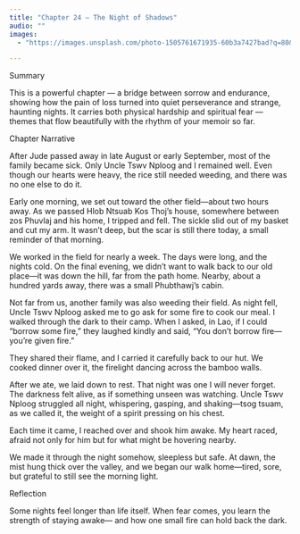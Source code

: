```yaml
---
title: "Chapter 24 — The Night of Shadows"
audio: ""
images:
  - "https://images.unsplash.com/photo-1505761671935-60b3a7427bad?q=80&w=1600&auto=format&fit=crop"

---
```


Summary

This is a powerful chapter — a bridge between sorrow and endurance, showing how the pain of loss turned into quiet perseverance and strange, haunting nights. It carries both physical hardship and spiritual fear — themes that flow beautifully with the rhythm of your memoir so far.

Chapter Narrative

After Jude passed away in late August or early September, most of the family became sick. Only Uncle Tswv Nploog and I remained well. Even though our hearts were heavy, the rice still needed weeding, and there was no one else to do it.

Early one morning, we set out toward the other field—about two hours away. As we passed Hlob Ntsuab Kos Thoj’s house, somewhere between zos Phuvlaj and his home, I tripped and fell. The sickle slid out of my basket and cut my arm. It wasn’t deep, but the scar is still there today, a small reminder of that morning.

We worked in the field for nearly a week. The days were long, and the nights cold. On the final evening, we didn’t want to walk back to our old place—it was down the hill, far from the path home. Nearby, about a hundred yards away, there was a small Phubthawj’s cabin.

Not far from us, another family was also weeding their field. As night fell, Uncle Tswv Nploog asked me to go ask for some fire to cook our meal. I walked through the dark to their camp. When I asked, in Lao, if I could “borrow some fire,” they laughed kindly and said,
“You don’t borrow fire—you’re given fire.”

They shared their flame, and I carried it carefully back to our hut. We cooked dinner over it, the firelight dancing across the bamboo walls.

After we ate, we laid down to rest. That night was one I will never forget. The darkness felt alive, as if something unseen was watching. Uncle Tswv Nploog struggled all night, whispering, gasping, and shaking—tsog tsuam, as we called it, the weight of a spirit pressing on his chest.

Each time it came, I reached over and shook him awake. My heart raced, afraid not only for him but for what might be hovering nearby.

We made it through the night somehow, sleepless but safe. At dawn, the mist hung thick over the valley, and we began our walk home—tired, sore, but grateful to still see the morning light.

Reflection

Some nights feel longer than life itself.
When fear comes, you learn the strength of staying awake—
and how one small fire can hold back the dark.
